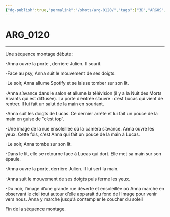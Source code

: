 ```yaml
---
{"dg-publish":true,"permalink":"/shots/arg-0120/","tags":["3D","ARGOS","Shots"]}
---
```



# ARG_0120
---
Une séquence montage débute : 

-Anna ouvre la porte , derrière Julien. Il sourit. 

-Face au psy, Anna suit le mouvement de ses doigts. 

-Le soir, Anna allume Spotify et se laisse tomber sur son lit. 

-Anna s’avance dans le salon et allume la télévision (il y a la Nuit des Morts Vivants qui est diffusée). La porte d’entrée s’ouvre : c’est Lucas qui vient de rentrer. Il lui fait un salut de la main en souriant. 

-Anna suit les doigts de Lucas. Ce dernier arrête et lui fait un pouce de la main en guise de ”c’est top”. 

-Une image de la rue ensoleillée où la caméra s’avance. Anna ouvre les yeux. Cette fois, c’est Anna qui fait un pouce de la main à Lucas. 

-Le soir, Anna tombe sur son lit. 

-Dans le lit, elle se retourne face à Lucas qui dort. Elle met sa main sur son épaule. 

-Anna ouvre la porte, derrière Julien. Il lui sert la main. 

-Anna suit le mouvement de ses doigts puis ferme les yeux. 

-Du noir, l’image d’une grande rue déserte et ensoleillée où Anna marche en observant le ciel tout autour d’elle apparait du fond de l’image pour venir vers nous. Anna y marche jusqu’à contempler le coucher du soleil 

Fin de la séquence montage.

